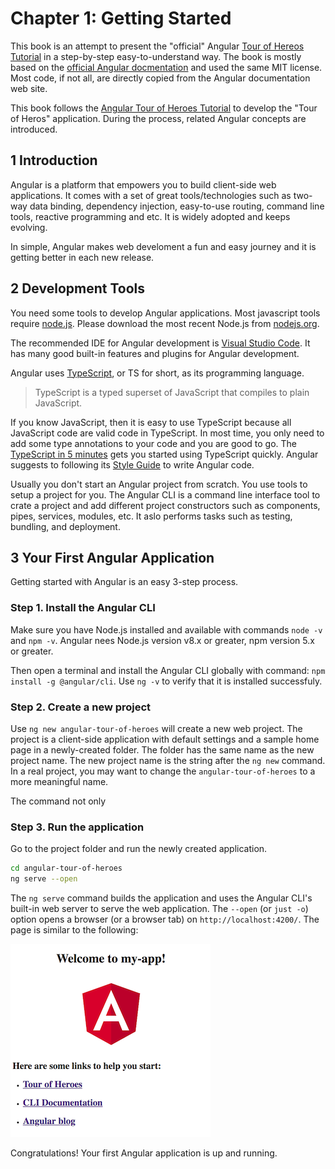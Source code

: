 # Chapter 1: Getting Started

This book is an attempt to present the "official" Angular [Tour of Hereos Tutorial](https://angular.io/tutorial) in a step-by-step easy-to-understand way. The book is mostly based on the [official Angular docmentation](https://angular.io/docs) and used the same MIT license. Most code, if not all, are directly copied from the Angular documentation web site.

This book follows the [Angular Tour of Heroes Tutorial](https://angular.io/tutorial) to develop the "Tour of Heros" application. During the process, related Angular concepts are introduced.

## 1 Introduction

Angular is a platform that empowers you to build client-side web applications. It comes with a set of great tools/technologies such as two-way data binding, dependency injection, easy-to-use routing, command line tools, reactive programming and etc. It is widely adopted and keeps evolving.

In simple, Angular makes web develoment a fun and easy journey and it is getting better in each new release.

## 2 Development Tools

You need some tools to develop Angular applications. Most javascript tools require [node.js](https://nodejs.org). Please download the most recent Node.js from [nodejs.org](https://nodejs.org/en/download/).

The recommended IDE for Angular development is [Visual Studio Code](https://code.visualstudio.com/). It has many good built-in features and plugins for Angular development.

Angular uses [TypeScript](https://www.typescriptlang.org/), or TS for short, as its programming language.

> TypeScript is a typed superset of JavaScript that compiles to plain JavaScript.

If you know JavaScript, then it is easy to use TypeScript because all JavaScript code are valid code in TypeScript. In most time, you only need to add some type annotations to your code and you are good to go. The [TypeScript in 5 minutes](https://www.typescriptlang.org/docs/handbook/typescript-in-5-minutes.html) gets you started using TypeScript quickly. Angular suggests to following its [Style Guide](https://angular.io/guide/styleguide) to write Angular code.

Usually you don't start an Angular project from scratch. You use tools to setup a project for you. The Angular CLI is a command line interface tool to crate a project and add different project constructors such as components, pipes, services, modules, etc. It aslo performs tasks such as testing, bundling, and deployment.

## 3 Your First Angular Application

Getting started with Angular is an easy 3-step process.

### Step 1. Install the Angular CLI

Make sure you have Node.js installed and available with commands `node -v` and `npm -v`. Angular nees Node.js version v8.x or greater, npm version 5.x or greater.

Then open a terminal and install the Angular CLI globally with command: `npm install -g @angular/cli`. Use `ng -v` to verify that it is installed successfuly.

### Step 2. Create a new project

Use `ng new angular-tour-of-heroes` will create a new web project. The project is a client-side application with default settings and a sample home page in a newly-created folder. The folder has the same name as the new project name. The new project name is the string after the `ng new` command. In a real project, you may want to change the `angular-tour-of-heroes` to a more meaningful name.

The command not only

### Step 3. Run the application

Go to the project folder and run the newly created application.

```sh
cd angular-tour-of-heroes
ng serve --open
```

The `ng serve` command builds the application and uses the Angular CLI's built-in web server to serve the web application. The `--open` (or `just -o`) option opens a browser (or a browser tab) on `http://localhost:4200/`. The page is similar to the following:

![new Angular project](./ch01-1.png)

Congratulations! Your first Angular application is up and running.
